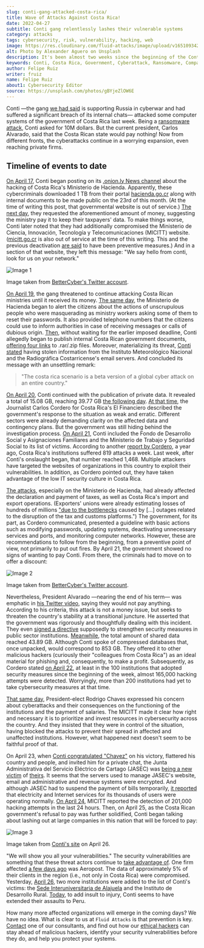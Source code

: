 ```yaml
---
slug: conti-gang-attacked-costa-rica/
title: Wave of Attacks Against Costa Rica!
date: 2022-04-27
subtitle: Conti gang relentlessly lashes their vulnerable systems
category: attacks
tags: cybersecurity, risk, vulnerability, hacking, web
image: https://res.cloudinary.com/fluid-attacks/image/upload/v1651093427/blog/conti-gang-attacked-costa-rica/cover_conti_costa_rica.webp
alt: Photo by Alexander Aguero on Unsplash
description: It's been almost two weeks since the beginning of the Conti gang's new wave of cyberattacks against Costa Rican organizations. Find out here what has happened.
keywords: Conti, Costa Rica, Government, Cyberattack, Ransomware, Companies, Ethical Hacking, Pentesting
author: Felipe Ruiz
writer: fruiz
name: Felipe Ruiz
about1: Cybersecurity Editor
source: https://unsplash.com/photos/gBYjeZlOW6E
---
```


Conti
—the gang [we had said](../timeline-new-cyberwar/)
is supporting Russia in cyberwar
and had suffered a significant breach of its internal chats—
attacked some computer systems of the government of Costa Rica
last week.
Being a [ransomware attack](../ransomware/),
Conti asked for 10M dollars.
But the current president,
Carlos Alvarado,
said that the Costa Rican state would pay nothing!
Now from different fronts,
the cyberattacks continue in a worrying expansion,
even reaching private firms.

## Timeline of events to date

[On April 17](https://twitter.com/_bettercyber_/status/1515792916140204041/photo/1),
Conti began posting on its [.onion.ly News channel](https://continewsnv5otx5kaoje7krkto2qbu3gtqef22mnr7eaxw3y6ncz3ad.onion.ly/)
about the hacking of Costa Rica's Ministerio de Hacienda.
Apparently,
these cybercriminals downloaded 1 TB
from their portal [hacienda.go.cr](https://www.hacienda.go.cr/)
along with internal documents
to be made public on the 23rd of this month.
(At the time of writing this post,
that governmental website is out of service.)
[The next day](https://twitter.com/_bettercyber_/status/1516111101703958538/photo/1),
they requested the aforementioned amount of money,
suggesting the ministry pay it
to keep their taxpayers' data.
To make things worse,
Conti later noted that
they had additionally compromised the Ministerio de Ciencia,
Innovación, Tecnología y Telecomunicaciones (MICITT) website.
([micitt.go.cr](https://www.micitt.go.cr/)
is also out of service
at the time of this writing.
This and the previous deactivation [are said](https://www.elfinancierocr.com/tecnologia/mas-instituciones-bajo-ataque-de-conti-que-aumenta/DDMQK5ZXKFHBXDGFB3MTX3GYR4/story/)
to have been preventive measures.)
And in a section of that website,
they left this message:
"We say hello from conti,
look for us on your network."

<div class="imgblock">

![Image 1](https://res.cloudinary.com/fluid-attacks/image/upload/v1651104275/blog/conti-gang-attacked-costa-rica/image1_conti_bettercyber.webp)

<div class="title">

Image taken from [BetterCyber's Twitter account](https://twitter.com/_bettercyber_/status/1515792916140204041/photo/1).

</div>

</div>

[On April 19](https://twitter.com/_bettercyber_/status/1516344303525765124/photo/1),
the gang threatened to continue attacking Costa Rican ministries
until it received its money.
[The same day](https://twitter.com/HaciendaCR/status/1516401226862284803/photo/1),
the Ministerio de Hacienda began to alert the citizens
about the actions of unscrupulous people
who were masquerading as ministry workers
asking some of them to reset their passwords.
It also provided telephone numbers
that the citizens could use to inform authorities
in case of receiving messages or calls of dubious origin.
[Then](https://twitter.com/_bettercyber_/status/1516486086444396545/photo/1),
without waiting for the earlier imposed deadline,
Conti allegedly began to publish
internal Costa Rican government documents,
[offering four links](https://twitter.com/_bettercyber_/status/1516568617269219339/photo/1)
to .rar/.zip files.
Moreover,
materializing its threat,
[Conti stated](https://twitter.com/_bettercyber_/status/1516569937418113025/photo/1)
having stolen information
from the Instituto Meteorológico Nacional
and the Radiográfica Costarricense's email servers.
And concluded its message
with an unsettling remark:

> "The costa rica scenario is a beta version
> of a global cyber attack on an entire country."

[On April 20](https://twitter.com/_bettercyber_/status/1516934122878517248/photo/1),
Conti continued with the publication of private data.
It revealed a total of 15.08 GB,
reaching 39.77 GB [the following day](https://twitter.com/_bettercyber_/status/1517097783446192130/photo/1).
[At that time](https://www.elfinancierocr.com/tecnologia/mas-instituciones-bajo-ataque-de-conti-que-aumenta/DDMQK5ZXKFHBXDGFB3MTX3GYR4/story/),
the Journalist Carlos Cordero
for Costa Rica's El Financiero
described the government's response to the situation
as weak and erratic.
Different sectors were already demanding clarity
on the affected data and contingency plans.
But the government was still hiding
behind the investigation process.
[On April 21](https://twitter.com/_bettercyber_/status/1517130809660121092/photo/1),
Conti included the Fondo de Desarrollo Social y Asignaciones Familiares
and the Ministerio de Trabajo y Seguridad Social
to its list of victims.
According to another [report by Cordero](https://www.elfinancierocr.com/tecnologia/ataques-ciberneticos-aumentaron-contra-empresas-e/3UKWNFT67RABXOS6MLXBUDEGM4/story/),
a year ago,
Costa Rica's institutions suffered 819 attacks a week.
Last week,
after Conti's onslaught began,
that number reached 1,468.
Multiple attackers have targeted the websites of organizations
in this country
to exploit their vulnerabilities.
In addition,
as Cordero pointed out,
they have taken advantage of the low IT security culture
in Costa Rica.

<cta-banner
  buttontxt="Read more"
  link="/solutions/attack-simulation/"
  title="Get started with Fluid Attacks' Breach and Attack Simulation solution
  right now"
/>

[The attacks](https://www.elfinancierocr.com/tecnologia/gobierno-emite-directriz-para-enfrentar-a-hackers/LQL2IWCVF5EMDAN7U3MO5D4TDM/story/),
especially on the Ministerio de Hacienda,
had already affected the declaration and payment of taxes,
as well as Costa Rica's import and export operations.
(Exporters' unions were already estimating losses
of hundreds of millions
["due to the bottlenecks](https://therecord.media/conti-ransomware-attack-was-aimed-at-destabilizing-government-transition-costa-rican-president-says/)
caused by \[...\] outages
related to the disruption of the tax and customs platforms.")
The government,
for its part,
as Cordero communicated,
presented a guideline with basic actions
such as modifying passwords,
updating systems,
deactivating unnecessary services and ports,
and monitoring computer networks.
However,
these are recommendations to follow from the beginning,
from a preventive point of view,
not primarily to put out fires.
By April 21,
the government showed no signs of wanting to pay Conti.
From there,
the criminals had to move on to offer a discount:

<div class="imgblock">

![Image 2](https://res.cloudinary.com/fluid-attacks/image/upload/v1651104275/blog/conti-gang-attacked-costa-rica/image2_conti_bettercyber.webp)

<div class="title">

Image taken from [BetterCyber's Twitter account](https://twitter.com/_bettercyber_/status/1517155508704010240/photo/1).

</div>

</div>

Nevertheless,
President Alvarado
—nearing the end of his term—
was emphatic in [his Twitter video](https://twitter.com/CarlosAlvQ/status/1517212653520891905?cxt=HHwWgsC53dW3nI4qAAAA),
saying they would not pay anything.
According to his criteria,
this attack is not a money issue,
but seeks to threaten the country's stability
at a transitional juncture.
He asserted that
the government was rigorously and thoughtfully dealing
with this incident.
They even [signed a directive](https://www.presidencia.go.cr/comunicados/2022/04/gobierno-firma-directriz-que-fortalece-las-medidas-de-ciberseguridad-del-sector-publico/)
supposedly to strengthen security measures
in public sector institutions.
[Meanwhile](https://twitter.com/_bettercyber_/status/1517207258563813376/photo/1),
the total amount of shared data reached 43.89 GB.
Although Conti spoke of compressed databases
that, once unpacked, would correspond to 853 GB.
They offered it to other malicious hackers
(curiously their "colleagues from Costa Rica")
as an ideal material for phishing and,
consequently,
to make a profit.
Subsequently,
as Cordero stated [on April 22](https://www.elfinancierocr.com/tecnologia/casi-165000-intentos-de-hackeo-y-de-software/WGOXXWPPIVFPFACDBNI7ZCZ3V4/story/),
at least in the 100 institutions
that adopted security measures since the beginning of the week,
almost 165,000 hacking attempts were detected.
Worryingly,
more than 200 institutions had yet to take cybersecurity measures
at that time.

[That same day](https://www.elfinancierocr.com/tecnologia/casi-165000-intentos-de-hackeo-y-de-software/WGOXXWPPIVFPFACDBNI7ZCZ3V4/story/),
President-elect Rodrigo Chaves expressed his concern
about cyberattacks and their consequences
on the functioning of the institutions
and the payment of salaries.
The MICITT made it clear
how right and necessary it is to prioritize
and invest resources in
cybersecurity across the country.
And they insisted that
they were in control of the situation,
having blocked the attacks
to prevent their spread in affected and unaffected institutions.
However,
what happened next doesn't seem to be faithful proof of that.

On April 23,
when [Conti congratulated "Chavez"](https://twitter.com/_bettercyber_/status/1517865344429441024/photo/1)
on his victory,
flattered his country and people,
and invited him for a private chat,
the Junta Administrativa del Servicio Eléctrico de Cartago (JASEC)
was [being a new victim](https://therecord.media/conti-ransomware-cripples-systems-of-electricity-manager-in-costa-rican-town/)
of [theirs](https://twitter.com/_bettercyber_/status/1518155247788740608/photo/1).
It seems that the servers used to manage JASEC's website,
email and administrative and revenue systems were encrypted.
And although JASEC had to suspend the payment of bills temporarily,
[it reported](https://www.facebook.com/photo/?fbid=358984659594201&set=a.256898136469521)
that electricity and Internet services
for its thousands of users
were operating normally.
[On April 24](https://www.elfinancierocr.com/tecnologia/detectan-otros-201000-intentos-de-hackeo-en-153/VTP447KOJZEGRBGMXOHZMVEDAI/story/),
MICITT reported the detection of 201,000 hacking attempts
in the last 24 hours.
Then,
on April 25,
as the Costa Rican government's refusal to pay was further solidified,
Conti began talking about lashing out at large companies in this nation
that will be forced to pay:

<div class="imgblock">

![Image 3](https://res.cloudinary.com/fluid-attacks/image/upload/v1651104275/blog/conti-gang-attacked-costa-rica/image3_conti_costa_rica.webp)

<div class="title">

Image taken from [Conti's site](https://continewsnv5otx5kaoje7krkto2qbu3gtqef22mnr7eaxw3y6ncz3ad.onion.ly/)
on April 26.

</div>

</div>

"We will show you all your vulnerabilities."
The security vulnerabilities are something
that these threat actors continue
to [take advantage of](https://www.elfinancierocr.com/tecnologia/que-hackeo-conti-en-jasec-la-nueva-entidad-en/NPT74BALHVB7TDPRUIPFRB772Q/story/).
One firm affected [a few days ago](https://www.elfinancierocr.com/tecnologia/carlos-herrera-ceo-de-aeropost-ataque-expuso-datos/EXXFKHDNWVGAZAATW73ZGRBVMM/story/)
was Aeropost.
The data of approximately 5% of their clients
in the region (i.e., not only in Costa Rica)
were compromised.
Yesterday,
[April 26](https://www.elfinancierocr.com/tecnologia/conti-ataca-dos-instituciones-mas-inder-y-la-sede/FEND6DV4OVAETJ4X3RBMFO3L5Q/story/),
two more institutions were added to the list of Conti's victims:
the [Sede Interuniversitaria de Alajuela](https://twitter.com/_bettercyber_/status/1518998432651878400?cxt=HHwWgIC5idnByJQqAAAA)
and the Instituto de Desarrollo Rural.
[Today](https://twitter.com/_bettercyber_/status/1519303501456855040/photo/1),
to add insult to injury,
Conti seems to have extended their assaults to Peru.

How many more affected organizations
will emerge in the coming days?
We have no idea.
What is clear to us
at `Fluid Attacks`
is that prevention is key.
[Contact](../../contact-us/)
one of our consultants,
and find out how our [ethical hackers](../../solutions/ethical-hacking/)
can stay ahead of malicious hackers,
identify your security vulnerabilities before they do,
and help you protect your systems.
